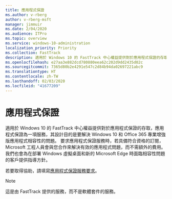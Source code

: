 ```yaml
---
title: 應用程式保證
ms.author: v-rberg
author: v-rberg-msft
manager: jimmuir
ms.date: 2/04/2020
ms.audience: ITPro
ms.topic: overview
ms.service: windows-10-administration
localization_priority: Priority
ms.collection: FastTrack
description: 適用於 Windows 10 的 FastTrack 中心權益提供對於應用程式保證的存取，應用程式保證為一項服務，其設計目的是要解決 Windows 10 和 Office 365 專業增強版應用程式相容性的問題。
ms.openlocfilehash: e27aa3e882dcd780880eea62c202d9dd2435d02c
ms.sourcegitcommit: 7365d80b2e4291e547c2d84b94da02697221abc9
ms.translationtype: HT
ms.contentlocale: zh-TW
ms.lasthandoff: 02/03/2020
ms.locfileid: "41677209"
---
```

# <a name="app-assure"></a>應用程式保證

適用於 Windows 10 的 FastTrack 中心權益提供對於應用程式保證的存取，應用程式保證為一項服務，其設計目的是要解決 Windows 10 和 Office 365 專業增強版應用程式相容性的問題。 要求應用程式保證服務時，若具備符合資格的訂閱，Microsoft 工程人員會與您合作來解決有效的應用程式問題，而不需額外的費用。 我們也會為在部署 Windows 虛擬桌面和新的 Microsoft Edge 時面臨相容性問題的客戶提供指導方針。 

若要取得協助，請填寫[應用程式保證服務要求](https://go.microsoft.com/fwlink/?linkid=2022721)。

  > [!NOTE]
> 這是由 FastTrack 提供的服務，而不是軟體套件的服務。

    

 
